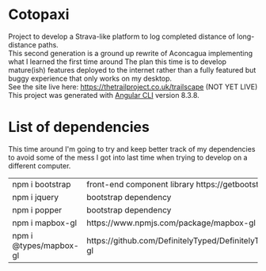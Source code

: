
# Cotopaxi
Project to develop a Strava-like platform to log completed distance of long-distance paths. <br>
This second generation is a ground up rewrite of Aconcagua implementing what I learned the first time around
The plan this time is to develop mature(ish) features deployed to the internet rather than a fully
featured but buggy experience that only works on my desktop.<br>
See the site live here: https://thetrailproject.co.uk/trailscape (NOT YET LIVE)<br>This project was generated with [Angular CLI](https://github.com/angular/angular-cli) version 8.3.8.


# List of dependencies
This time around I'm going to try and keep better track of my dependencies to avoid some of the mess I
got into last time when trying to develop on a different computer.<br>
<table>
    <tr>
        <td>npm i bootstrap</td>
        <td>front-end component library https://getbootstrap.com</td>
    </tr>
    <tr>
        <td>npm i jquery</td>
        <td>bootstrap dependency</td>
    </tr>
    <tr>
        <td>npm i popper</td>
        <td>bootstrap dependency</td>
    </tr>
    <tr>
        <td>npm i mapbox-gl</td>
        <td>https://www.npmjs.com/package/mapbox-gl</td>
    </tr>
    <tr>
        <td>npm i @types/mapbox-gl</td>
        <td>https://github.com/DefinitelyTyped/DefinitelyTyped/tree/master/types/mapbox-gl</td>
    </tr>    
</table>